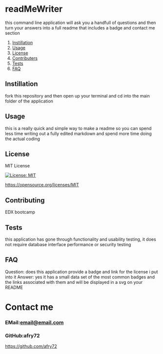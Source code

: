 # readMeWriter
this command line application will ask you a handfull of questions and then turn your answers into a full readme that includes a badge and contact me section


1. [Instillation](#Instillation)
2. [Usage](#Usage)
3. [License](#License)
4. [Contributers](#Contributing)
5. [Tests](#Tests)
6. [FAQ](#FAQ)



## Instillation
fork this repository and then open up your terminal and cd into the main folder of the application

## Usage
this is a really quick and simple way to make a readme so you can spend less time writing out a fully edited markdown and spend more time doing the actual coding 

## License
MIT License

[![License: MIT](https://img.shields.io/badge/License-MIT-yellow.svg)](https://opensource.org/licenses/MIT)

https://opensource.org/licenses/MIT

## Contributing
EDX bootcamp

## Tests
this application has gone through functionality and usability testing, it does not require database interface performance or security testing 

## FAQ
Question: does this application provide a badge and link for the license i put into it Answer: yes it has a small data set of the most common badges and the links associated with them and will be displayed in a svg on your README

# Contact me
### EMail:email@email.com 

### GitHub:afry72
https://github.com/afry72

